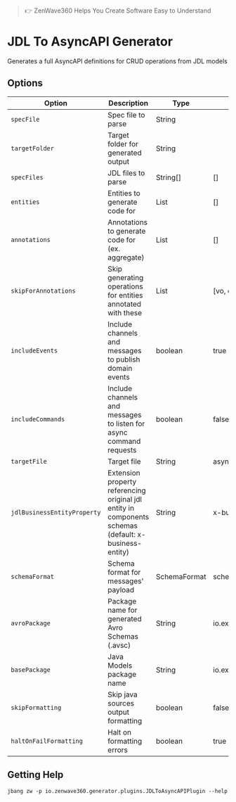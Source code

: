 > :point_right: ZenWave360 Helps You Create Software Easy to Understand

# JDL To AsyncAPI Generator

Generates a full AsyncAPI definitions for CRUD operations from JDL models

## Options

| **Option**                  | **Description**                                                                                       | **Type**     | **Default**             | **Values**   |
|-----------------------------|-------------------------------------------------------------------------------------------------------|--------------|-------------------------|--------------|
| `specFile`                  | Spec file to parse                                                                                    | String       |                         |              |
| `targetFolder`              | Target folder for generated output                                                                    | String       |                         |              |
| `specFiles`                 | JDL files to parse                                                                                    | String[]     | []                      |              |
| `entities`                  | Entities to generate code for                                                                         | List         | []                      |              |
| `annotations`               | Annotations to generate code for (ex. aggregate)                                                      | List         | []                      |              |
| `skipForAnnotations`        | Skip generating operations for entities annotated with these                                          | List         | [vo, embedded, skip]    |              |
| `includeEvents`             | Include channels and messages to publish domain events                                                | boolean      | true                    |              |
| `includeCommands`           | Include channels and messages to listen for async command requests                                    | boolean      | false                   |              |
| `targetFile`                | Target file                                                                                           | String       | asyncapi.yml            |              |
| `jdlBusinessEntityProperty` | Extension property referencing original jdl entity in components schemas (default: x-business-entity) | String       | x-business-entity       |              |
| `schemaFormat`              | Schema format for messages' payload                                                                   | SchemaFormat | schema                  | schema, avro |
| `avroPackage`               | Package name for generated Avro Schemas (.avsc)                                                       | String       | io.example.domain.model |              |
| `basePackage`               | Java Models package name                                                                              | String       | io.example.domain.model |              |
| `skipFormatting`            | Skip java sources output formatting                                                                   | boolean      | false                   |              |
| `haltOnFailFormatting`      | Halt on formatting errors                                                                             | boolean      | true                    |              |

## Getting Help

```shell
jbang zw -p io.zenwave360.generator.plugins.JDLToAsyncAPIPlugin --help
```

